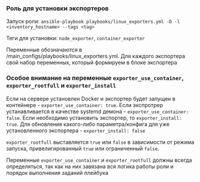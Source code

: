 ### Роль для установки экспортеров

Запуск роли: `ansible-playbook playbooks/linux_exporters.yml -D -l <inventory_hostname> --tags <tag>`

Теги для установки: `node_exporter`, `container_exporter`

Переменные обозначаются в /main_configs/playbooks/linux_exporters.yml. Для каждого экспортера свой набор переменных, который формируем в блоке экспортера

### Особое внимание на переменные `exporter_use_container`, `exporter_rootfull` и `exporter_install`
Если на сервере установлен Docker и экспортер будет запущен в контейнере - `exporter_use_container: true`. Если экспротрер устанавливается в качестве systemd демона - `exporter_use_container: false`. Если необходимо установить экспортер, то `exporter_install: true`. Для обновления какого-либо параметра/конфига для уже установленного экспортера - `exporter_install: false`

`exporter_rootfull` выставляется `true` или `false` в зависимости от режима запуска, привелигированный `true` или ограниченный `false`.

Переменные `exporter_use_container` и `exporter_rootfull` должны всегда определяться, так как на них завязана вся логика работы роли и порядок выполнения заданий плейбука